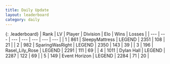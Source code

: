 ```yaml
---
title: Daily Update
layout: leaderboard
category: daily
---
```


{: .leaderboard}
| Rank | LV | Player | Division | Elo | Wins | Losses |
| --- | --- | --- | --- | --- | --- | --- |
| <span data-change="0">1</span> | 861 | <span title="ID: 153129">SleepyMattress</span> | LEGEND | <span data-change="2">2351</span> | <span data-change="8">108</span> | <span data-change="2">21</span> |
| <span data-change="0">2</span> | 982 | <span title="ID: 402846">SparingWasRight</span> | LEGEND | <span data-change="6">2350</span> | <span data-change="11">143</span> | <span data-change="3">39</span> |
| <span data-change="6">3</span> | 196 | <span title="ID: 400903">Rasel_Lily_Rose</span> | LEGEND | <span data-change="32">2291</span> | <span data-change="11">111</span> | <span data-change="3">69</span> |
| <span data-change="-1">4</span> | 1011 | <span title="ID: 174294">Dylan Hall</span> | LEGEND | <span data-change="0">2287</span> | <span data-change="0">122</span> | <span data-change="0">69</span> |
| <span data-change="6">5</span> | 149 | <span title="ID: 670324">Event Horizon</span> | LEGEND | <span data-change="35">2284</span> | <span data-change="7">71</span> | <span data-change="1">20</span> |